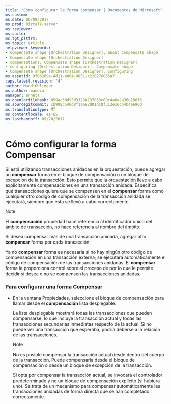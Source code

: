 ```yaml
---
title: "Cómo configurar la forma compensar | Documentos de Microsoft"
ms.custom: 
ms.date: 06/08/2017
ms.prod: biztalk-server
ms.reviewer: 
ms.suite: 
ms.tgt_pltfrm: 
ms.topic: article
helpviewer_keywords:
- Compensate shape [Orchestration Designer], about Compensate shape
- Compensate shape [Orchestration Designer]
- compensations, Compensate shape [Orchestration Designer]
- configuring [Orchestration Designer], Compensate shape
- Compensate shape [Orchestration Designer], configuring
ms.assetid: 9f06289e-4d11-4864-9851-c210276865a7
caps.latest.revision: "4"
author: MandiOhlinger
ms.author: mandia
manager: anneta
ms.openlocfilehash: 059ac58d95d33234737033c00c4a6a2a36e256f6
ms.sourcegitcommit: cb908c540d8f1a692d01dc8f313e16cb4b4e696d
ms.translationtype: MT
ms.contentlocale: es-ES
ms.lasthandoff: 09/20/2017
---
```

# <a name="how-to-configure-the-compensate-shape"></a>Cómo configurar la forma Compensar
Si está utilizando transacciones anidadas en la orquestación, puede agregar un **compensar** forma en el bloque de compensación o un bloque de excepción de la transacción. Esto permite que la orquestación lleve a cabo explícitamente compensaciones en una transacción anidada. Especifica qué transacciones quiere que se compensen en el **compensar** forma como cualquier otro código de compensación de la transacción anidada se ejecutará, siempre que ésta se llevó a cabo correctamente.  
  
> [!NOTE]
>  El **compensación** propiedad hace referencia al identificador único del ámbito de transacción, no hace referencia al nombre del ámbito.  
  
 Si desea compensar más de una transacción anidada, agregar otro **compensar** forma por cada transacción.  
  
 Ya no **compensar** forma es necesaria si no hay ningún otro código de compensación en una transacción externa; se ejecutará automáticamente el código de compensación de las transacciones anidadas. El **compensar** forma le proporciona control sobre el proceso de por lo que le permite decidir si desea o no se compensen las transacciones anidadas.  
  
### <a name="to-configure-a-compensate-shape"></a>Para configurar una forma Compensar  
  
-   En la ventana Propiedades, seleccione el bloque de compensación para llamar desde el **compensación** lista desplegable.  
  
     La lista desplegable mostrará todas las transacciones que pueden compensarse, lo que incluye la transacción actual y todas las transacciones secundarias inmediatas respecto de la actual. Si no puede ver una transacción que esperaba, podría deberse a la relación de las transacciones.  
  
    > [!NOTE]
    >  No es posible compensar la transacción actual desde dentro del cuerpo de la transacción.  Puede compensarla desde el bloque de compensación o desde un bloque de excepción de la transacción.  
  
     Si opta por compensar la transacción actual, se invocará el controlador predeterminado y no un bloque de compensación explícito (si hubiera uno). Se trata de un mecanismo para compensar automáticamente las transacciones anidadas de forma directa que se han completado correctamente.